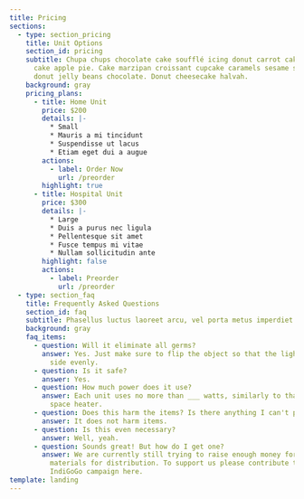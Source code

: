 ```yaml
---
title: Pricing
sections:
  - type: section_pricing
    title: Unit Options
    section_id: pricing
    subtitle: Chupa chups chocolate cake soufflé icing donut carrot cake chocolate
      cake apple pie. Cake marzipan croissant cupcake caramels sesame snaps
      donut jelly beans chocolate. Donut cheesecake halvah.
    background: gray
    pricing_plans:
      - title: Home Unit
        price: $200
        details: |-
          * Small
          * Mauris a mi tincidunt
          * Suspendisse ut lacus
          * Etiam eget dui a augue
        actions:
          - label: Order Now
            url: /preorder
        highlight: true
      - title: Hospital Unit
        price: $300
        details: |-
          * Large
          * Duis a purus nec ligula
          * Pellentesque sit amet
          * Fusce tempus mi vitae
          * Nullam sollicitudin ante
        highlight: false
        actions:
          - label: Preorder
            url: /preorder
  - type: section_faq
    title: Frequently Asked Questions
    section_id: faq
    subtitle: Phasellus luctus laoreet arcu, vel porta metus imperdiet sit amet.
    background: gray
    faq_items:
      - question: Will it eliminate all germs?
        answer: Yes. Just make sure to flip the object so that the light touches each
          side evenly.
      - question: Is it safe?
        answer: Yes.
      - question: How much power does it use?
        answer: Each unit uses no more than ___ watts, similarly to that of a small
          space heater.
      - question: Does this harm the items? Is there anything I can't put inside it?
        answer: It does not harm items.
      - question: Is this even necessary?
        answer: Well, yeah.
      - question: Sounds great! But how do I get one?
        answer: We are currently still trying to raise enough money for the parts and
          materials for distribution. To support us please contribute to our
          IndiGoGo campaign here.
template: landing
---
```

